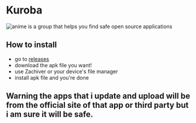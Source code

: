 # Kuroba
![anime](https://banobagi.vn/wp-content/uploads/2025/05/hinh-anh-anime-nu-cute-11.jpg)
is a group that helps you find safe open source applications

## How to install
- go to [releases](https://github.com/kurobassj/Kuroba/releases)
- download the apk file you want!
- use Zachiver or your device's file manager
- install apk file and you're done

## Warning the apps that i update and upload will be from the official site of that app or third party but i am sure it will be safe.
